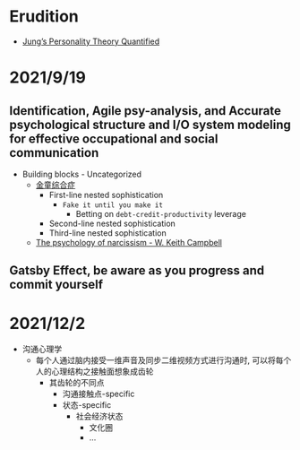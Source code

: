 # Erudition
- [Jung’s Personality Theory Quantified](https://drive.google.com/file/d/1lqQdLFMMYID59SUm_Le5WHNYzaQNR-M1/view?usp=sharing)

# 2021/9/19
## Identification, Agile psy-analysis, and Accurate psychological structure and I/O system modeling for effective occupational and social communication
- Building blocks - Uncategorized
    - [金童综合症](https://www.youtube.com/watch?v=JkSGP3Sk14U)
      - First-line nested sophistication
        - `Fake it until you make it`
          - Betting on `debt-credit-productivity` leverage
      - Second-line nested sophistication
      - Third-line nested sophistication
    - [The psychology of narcissism - W. Keith Campbell](https://www.youtube.com/watch?v=arJLy3hX1E8)

## Gatsby Effect, be aware as you progress and commit yourself

# 2021/12/2
- 沟通心理学
  - 每个人通过脑内接受一维声音及同步二维视频方式进行沟通时, 可以将每个人的心理结构之接触面想象成齿轮
    - 其齿轮的不同点
      - 沟通接触点-specific
      - 状态-specific
        - 社会经济状态
          - 文化圈
          - ...